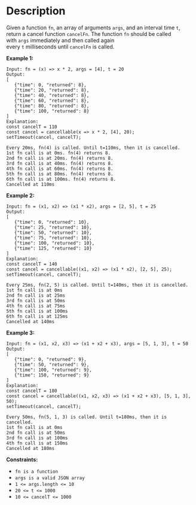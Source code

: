 # Description

Given a function `fn`, an array of arguments `args`, and an interval time `t`, return a cancel function `cancelFn`. The function `fn` should be called with `args` immediately and then called again every `t` milliseconds until `cancelFn` is called.

**Example 1:**

```
Input: fn = (x) => x * 2, args = [4], t = 20
Output:
[
   {"time": 0, "returned": 8},
   {"time": 20, "returned": 8},
   {"time": 40, "returned": 8},
   {"time": 60, "returned": 8},
   {"time": 80, "returned": 8},
   {"time": 100, "returned": 8}
]
Explanation:
const cancelT = 110
const cancel = cancellable(x => x * 2, [4], 20);
setTimeout(cancel, cancelT);

Every 20ms, fn(4) is called. Until t=110ms, then it is cancelled.
1st fn call is at 0ms. fn(4) returns 8.
2nd fn call is at 20ms. fn(4) returns 8.
3rd fn call is at 40ms. fn(4) returns 8.
4th fn call is at 60ms. fn(4) returns 8.
5th fn call is at 80ms. fn(4) returns 8.
6th fn call is at 100ms. fn(4) returns 8.
Cancelled at 110ms

```

**Example 2:**

```
Input: fn = (x1, x2) => (x1 * x2), args = [2, 5], t = 25
Output:
[
   {"time": 0, "returned": 10},
   {"time": 25, "returned": 10},
   {"time": 50, "returned": 10},
   {"time": 75, "returned": 10},
   {"time": 100, "returned": 10},
   {"time": 125, "returned": 10}
]
Explanation:
const cancelT = 140
const cancel = cancellable((x1, x2) => (x1 * x2), [2, 5], 25);
setTimeout(cancel, cancelT);

Every 25ms, fn(2, 5) is called. Until t=140ms, then it is cancelled.
1st fn call is at 0ms
2nd fn call is at 25ms
3rd fn call is at 50ms
4th fn call is at 75ms
5th fn call is at 100ms
6th fn call is at 125ms
Cancelled at 140ms

```

**Example 3:**

```
Input: fn = (x1, x2, x3) => (x1 + x2 + x3), args = [5, 1, 3], t = 50
Output:
[
   {"time": 0, "returned": 9},
   {"time": 50, "returned": 9},
   {"time": 100, "returned": 9},
   {"time": 150, "returned": 9}
]
Explanation:
const cancelT = 180
const cancel = cancellable((x1, x2, x3) => (x1 + x2 + x3), [5, 1, 3], 50);
setTimeout(cancel, cancelT);

Every 50ms, fn(5, 1, 3) is called. Until t=180ms, then it is cancelled.
1st fn call is at 0ms
2nd fn call is at 50ms
3rd fn call is at 100ms
4th fn call is at 150ms
Cancelled at 180ms

```

**Constraints:**

- `fn is a function`
- `args is a valid JSON array`
- `1 <= args.length <= 10`
- `20 <= t <= 1000`
- `10 <= cancelT <= 1000`
